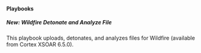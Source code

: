 
#### Playbooks
##### New: Wildfire Detonate and Analyze File
This playbook uploads, detonates, and analyzes files for Wildfire (available from Cortex XSOAR 6.5.0).
